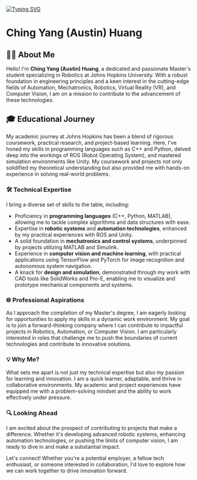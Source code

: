 [![Typing SVG](https://readme-typing-svg.demolab.com?font=Annapurna+SIL&size=24&duration=1000&pause=1005&color=002D72&background=FFFFFF00&center=true&random=false&width=435&height=50&lines=Robotics+M.S.E+at+Johns+Hopkins+University)](https://git.io/typing-svg)

<!-- <svg width="400" height="300" xmlns="http://www.w3.org/2000/svg">
  <style>
    @import url('https://fonts.googleapis.com/css2?family=Arnhem');
    text { font-family: 'Arnhem Pro', Georgia, serif; font-size: 24px; fill: #68ACE5; }
  </style>
  <text x="90" y="20">Ching Yang (Austin) Huang</text>
</svg> -->

# Ching Yang (Austin) Huang

## 🧑‍💻 About Me

Hello! I'm **Ching Yang (Austin) Huang**, a dedicated and passionate Master's student specializing in Robotics at Johns Hopkins University. With a robust foundation in engineering principles and a keen interest in the cutting-edge fields of Automation, Mechatronics, Robotics, Virtual Reality (VR), and Computer Vision, I am on a mission to contribute to the advancement of these technologies.

## 🎓 Educational Journey

My academic journey at Johns Hopkins has been a blend of rigorous coursework, practical research, and project-based learning. Here, I've honed my skills in programming languages such as C++ and Python, delved deep into the workings of ROS (Robot Operating System), and mastered simulation environments like Unity. My coursework and projects not only solidified my theoretical understanding but also provided me with hands-on experience in solving real-world problems.

### 🛠 Technical Expertise

I bring a diverse set of skills to the table, including:
- Proficiency in **programming languages** (C++, Python, MATLAB), allowing me to tackle complex algorithms and data structures with ease.
- Expertise in **robotic systems** and **automation technologies**, enhanced by my practical experiences with ROS and Unity.
- A solid foundation in **mechatronics and control systems**, underpinned by projects utilizing MATLAB and Simulink.
- Experience in **computer vision and machine learning**, with practical applications using TensorFlow and PyTorch for image recognition and autonomous system navigation.
- A knack for **design and simulation**, demonstrated through my work with CAD tools like SolidWorks and Pro-E, enabling me to visualize and prototype mechanical components and systems.

### 🌐 Professional Aspirations

As I approach the completion of my Master's degree, I am eagerly looking for opportunities to apply my skills in a dynamic work environment. My goal is to join a forward-thinking company where I can contribute to impactful projects in Robotics, Automation, or Computer Vision. I am particularly interested in roles that challenge me to push the boundaries of current technologies and contribute to innovative solutions.

### 💡 Why Me?

What sets me apart is not just my technical expertise but also my passion for learning and innovation. I am a quick learner, adaptable, and thrive in collaborative environments. My academic and project experiences have equipped me with a problem-solving mindset and the ability to work effectively under pressure.

### 🔍 Looking Ahead

I am excited about the prospect of contributing to projects that make a difference. Whether it's developing advanced robotic systems, enhancing automation technologies, or pushing the limits of computer vision, I am ready to dive in and make a substantial impact.

Let's connect! Whether you're a potential employer, a fellow tech enthusiast, or someone interested in collaboration, I'd love to explore how we can work together to drive innovation forward.


<!-- ## Skills
- Currently using: <br />
![My Skills](https://skillicons.dev/icons?i=py,cpp,cs,ros,unity,matlab,tensorflow,pytorch&theme=dark&perline=7)

- Currently using: <br />
![My Skills](https://skillicons.dev/icons?i=cpp,cs,py,ros,unity,matlab,tensorflow,pytorch,docker)
- Web development: <br />
![My Skills](https://skillicons.dev/icons?i=nodejs,js,vue,php,laravel,django,react,postgres,html,css)
- Web development: <br />
![My Skills](https://skillicons.dev/icons?i=nodejs,js,vue,php,laravel,django,react,postgres,html,css)
- Version control: <br />
![My Skills](https://skillicons.dev/icons?i=github,gitlab)

![SolidWorks](https://img.shields.io/badge/SolidWorks-Expert-brightgreen)

![Pro-E](https://github.com/AustinHuang823/AustinHuang823/blob/main/assets/pro-e.png)



- Experience

- Project -->



<!--
**AustinHuang823/AustinHuang823** is a ✨ _special_ ✨ repository because its `README.md` (this file) appears on your GitHub profile.

Here are some ideas to get you started:

- 🔭 I’m currently working on ...
- 🌱 I’m currently learning ...
- 👯 I’m looking to collaborate on ...
- 🤔 I’m looking for help with ...
- 💬 Ask me about ...
- 📫 How to reach me: ...
- 😄 Pronouns: ...
- ⚡ Fun fact: ...
-->
